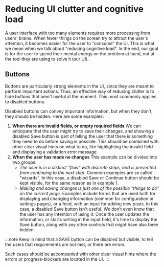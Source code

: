 # Reducing UI clutter and cognitive load

A user interface with too many elements requires more processing from users' brains. When fewer things on the screen try to attract the user's attention, it becomes easier for the user to "consume" the UI. This is what we mean when we talk about "reducing cognitive load". In the end, our goal is for the user to spend their mental energy on the problem at hand, not at the tool they are using to solve it (our UI).

## Buttons

Buttons are particularly strong elements in the UI, since they are meant to perform important actions. Thus, an effective way of reducing clutter is to hide buttons that aren't useful at the moment. This most commonly applies to disabled buttons.

Disabled buttons can convey important information, but when they don't, they should be hidden. Here are some examples:

1. **When there are invalid fields, or empty required fields**
   We can anticipate that the user might try to save their changes, and showing a disabled Save button is part of telling the user that there is something they need to do before saving is possible. This should be combined with other clear visual hints on what to do, like highlighting the invalid field and displaying a validation error message.
2. **When the user has made no changes**
   This example can be divided into two groups:
   - *The user is in a distinct "flow" with discrete steps, and is prevented from continuing to the next step.* Common examples are so called "wizards". In this case, a disabled Save or Continue button should be kept visible, for the same reason as in example 1.
   - *Making and saving changes is just one of the possible "things to do" on the current page.* Examples include forms that are used both for displaying and changing information (common for configuration or settings pages), or a feed, with an input for adding new posts. In this case, a disabled Save button isn't useful. We don't even know that the user has any intention of using it. Once the user updates the information, or starts writing in the input field, it's time to display the Save button, along with any other controls that might have also been hidden.

:::note
Keep in mind that a SAVE button can be disabled but visible, to tell the
users that requirements are not met, or there are errors.

Such cases should be accompanied with other clear visual hints where the
errors or progress-blockers are located in the UI.
:::
